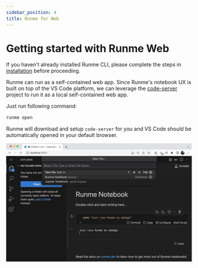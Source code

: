 ```yaml
---
sidebar_position: 4
title: Runme for Web
---
```


# Getting started with Runme Web

<Infobox type="sidenote" title="Install Runme">

If you haven't already installed Runme CLI, please complete the steps in [installation](https://docs.runme.dev/installation/runmecli) before proceeding.

</Infobox>

Runme can run as a self-contained web app. Since Runme's notebook UX is built on top of the VS Code platform, we can leverage the [code-server](https://github.com/coder/code-server) project to run it as a local self-contained web app.

Just run following command:

```sh
runme open
```

Runme will download and setup `code-server` for you and VS Code should be automatically opened in your default browser.

![Runme for Web](../../static/img/runme-for-web.png)
